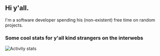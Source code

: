 ## Hi y'all.
I'm a software developer spending his (non-existent) free time on random projects.

### Some cool stats for y'all kind strangers on the interwebs
![Activity stats](https://streak-stats.demolab.com/?user=iTeije&theme=blueberry-duo)
